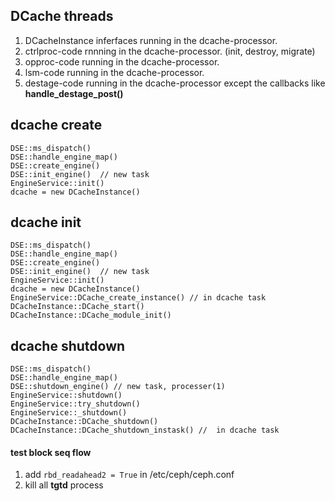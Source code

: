 ## DCache threads
1. DCacheInstance inferfaces running in the dcache-processor.
2. ctrlproc-code rnnning in the dcache-processor. (init, destroy, migrate)
3. opproc-code running in the dcache-processor.
4. lsm-code running in the dcache-processor.
5. destage-code running in the dcache-processor except the callbacks like **handle_destage_post()**

## dcache create
```
DSE::ms_dispatch()
DSE::handle_engine_map()
DSE::create_engine()
DSE::init_engine()  // new task
EngineService::init()
dcache = new DCacheInstance()
```

## dcache init
```
DSE::ms_dispatch()
DSE::handle_engine_map()
DSE::create_engine()
DSE::init_engine()  // new task
EngineService::init()
dcache = new DCacheInstance()
EngineService::DCache_create_instance() // in dcache task
DCacheInstance::DCache_start()
DCacheInstance::DCache_module_init()
```

## dcache shutdown 
```
DSE::ms_dispatch()
DSE::handle_engine_map()
DSE::shutdown_engine() // new task, processer(1)
EngineService::shutdown()
EngineService::try_shutdown()
EngineService::_shutdown()
DCacheInstance::DCache_shutdown()
DCacheInstance::DCache_shutdown_instask() //  in dcache task
```

#### test block seq flow
1. add `rbd_readahead2 = True` in /etc/ceph/ceph.conf
2. kill all **tgtd** process
